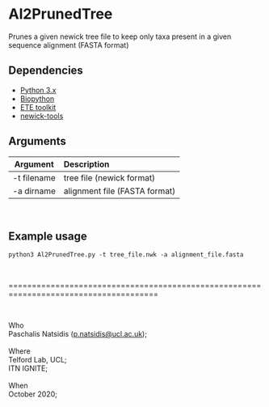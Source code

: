 # Al2PrunedTree
Prunes a given newick tree file to keep only taxa present in a given sequence alignment (FASTA format)


## Dependencies
- [Python 3.x](https://www.python.org)
- [Biopython](https://biopython.org)
- [ETE toolkit](http://etetoolkit.org)
- [newick-tools](https://github.com/xflouris/newick-tools)

## Arguments
Argument    |  Description             
:-------------:|:-----------------------
-t filename | tree file (newick format)
-a dirname | alignment file (FASTA format)
<br>   

## Example usage

```
python3 Al2PrunedTree.py -t tree_file.nwk -a alignment_file.fasta
```
<br>

======================================================================================

<br>

Who<br> 
 Paschalis Natsidis (p.natsidis@ucl.ac.uk); <br>
<br>
Where<br>
 Telford Lab, UCL; <br>
 ITN IGNITE; 
<br>
<br>
When<br> 
 October 2020; 
